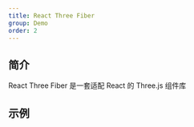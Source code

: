 ```yaml
---
title: React Three Fiber
group: Demo
order: 2
---
```


## 简介

React Three Fiber 是一套适配 React 的 Three.js 组件库

## 示例

<code src="./index.tsx"></code>
